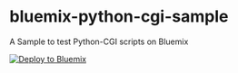 # bluemix-python-cgi-sample
A Sample to test Python-CGI scripts on Bluemix

[![Deploy to Bluemix](https://bluemix.net/deploy/button.png)](https://bluemix.net/deploy?repository=https://github.com/vmovva/bluemix-python-cgi-sample.git)

